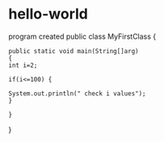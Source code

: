 # hello-world
program created
public class MyFirstClass {

	public static void main(String[]arg)
	{
	int i=2; 
	
	if(i<=100) {
			
	System.out.println(" check i values");
	}
	
	}
}
